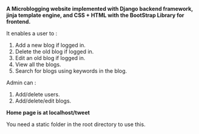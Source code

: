 **A Microblogging website implemented with Django backend framework, jinja template engine, and CSS + HTML with the BootStrap Library for frontend.**

It enables a user to : 
1. Add a new blog if logged in.
2. Delete the old blog if logged in.
3. Edit an old blog if logged in.
4. View all the blogs.
5. Search for blogs using keywords in the blog.

Admin can :
1. Add/delete users.
2. Add/delete/edit blogs.

**Home page is at localhost/tweet**

You need a static folder in the root directory to use this.
